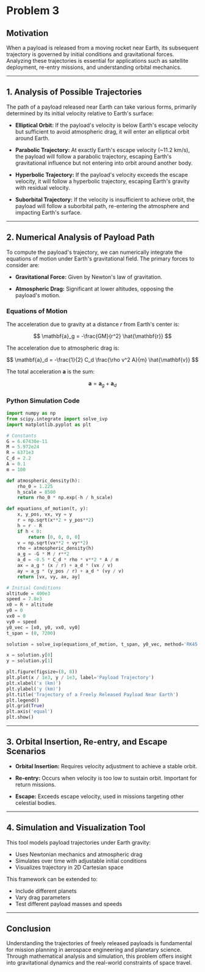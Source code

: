 # Problem 3


## **Motivation**

When a payload is released from a moving rocket near Earth, its subsequent trajectory is governed by initial conditions and gravitational forces. Analyzing these trajectories is essential for applications such as satellite deployment, re-entry missions, and understanding orbital mechanics.

---

## **1. Analysis of Possible Trajectories**

The path of a payload released near Earth can take various forms, primarily determined by its initial velocity relative to Earth's surface:

- **Elliptical Orbit:** If the payload's velocity is below Earth's escape velocity but sufficient to avoid atmospheric drag, it will enter an elliptical orbit around Earth.

- **Parabolic Trajectory:** At exactly Earth's escape velocity (~11.2 km/s), the payload will follow a parabolic trajectory, escaping Earth's gravitational influence but not entering into orbit around another body.

- **Hyperbolic Trajectory:** If the payload's velocity exceeds the escape velocity, it will follow a hyperbolic trajectory, escaping Earth's gravity with residual velocity.

- **Suborbital Trajectory:** If the velocity is insufficient to achieve orbit, the payload will follow a suborbital path, re-entering the atmosphere and impacting Earth's surface.

---

## **2. Numerical Analysis of Payload Path**

To compute the payload's trajectory, we can numerically integrate the equations of motion under Earth's gravitational field. The primary forces to consider are:

- **Gravitational Force:** Given by Newton's law of gravitation.

- **Atmospheric Drag:** Significant at lower altitudes, opposing the payload's motion.

### **Equations of Motion**

The acceleration due to gravity at a distance $r$ from Earth's center is:

$$
\mathbf{a}_g = -\frac{GM}{r^2} \hat{\mathbf{r}}
$$

The acceleration due to atmospheric drag is:

$$
\mathbf{a}_d = -\frac{1}{2} C_d \frac{\rho v^2 A}{m} \hat{\mathbf{v}}
$$

The total acceleration $\mathbf{a}$ is the sum:

$$
\mathbf{a} = \mathbf{a}_g + \mathbf{a}_d
$$

### **Python Simulation Code**

```python
import numpy as np
from scipy.integrate import solve_ivp
import matplotlib.pyplot as plt

# Constants
G = 6.67430e-11
M = 5.972e24
R = 6371e3
C_d = 2.2
A = 0.1
m = 100

def atmospheric_density(h):
    rho_0 = 1.225
    h_scale = 8500
    return rho_0 * np.exp(-h / h_scale)

def equations_of_motion(t, y):
    x, y_pos, vx, vy = y
    r = np.sqrt(x**2 + y_pos**2)
    h = r - R
    if h < 0:
        return [0, 0, 0, 0]
    v = np.sqrt(vx**2 + vy**2)
    rho = atmospheric_density(h)
    a_g = -G * M / r**2
    a_d = -0.5 * C_d * rho * v**2 * A / m
    ax = a_g * (x / r) + a_d * (vx / v)
    ay = a_g * (y_pos / r) + a_d * (vy / v)
    return [vx, vy, ax, ay]

# Initial Conditions
altitude = 400e3
speed = 7.8e3
x0 = R + altitude
y0 = 0
vx0 = 0
vy0 = speed
y0_vec = [x0, y0, vx0, vy0]
t_span = (0, 7200)

solution = solve_ivp(equations_of_motion, t_span, y0_vec, method='RK45', max_step=10)

x = solution.y[0]
y = solution.y[1]

plt.figure(figsize=(8, 8))
plt.plot(x / 1e3, y / 1e3, label='Payload Trajectory')
plt.xlabel('x (km)')
plt.ylabel('y (km)')
plt.title('Trajectory of a Freely Released Payload Near Earth')
plt.legend()
plt.grid(True)
plt.axis('equal')
plt.show()
```

---

## **3. Orbital Insertion, Re-entry, and Escape Scenarios**

- **Orbital Insertion:** Requires velocity adjustment to achieve a stable orbit.

- **Re-entry:** Occurs when velocity is too low to sustain orbit. Important for return missions.

- **Escape:** Exceeds escape velocity, used in missions targeting other celestial bodies.

---

## **4. Simulation and Visualization Tool**

This tool models payload trajectories under Earth gravity:

- Uses Newtonian mechanics and atmospheric drag
- Simulates over time with adjustable initial conditions
- Visualizes trajectory in 2D Cartesian space

This framework can be extended to:
- Include different planets
- Vary drag parameters
- Test different payload masses and speeds

---

## **Conclusion**

Understanding the trajectories of freely released payloads is fundamental for mission planning in aerospace engineering and planetary science. Through mathematical analysis and simulation, this problem offers insight into gravitational dynamics and the real-world constraints of space travel.

